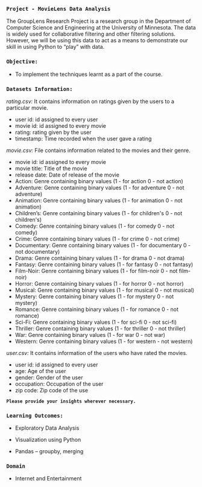 ### `Project - MovieLens Data Analysis`

The GroupLens Research Project is a research group in the Department of Computer Science and Engineering at the University of Minnesota. The data is widely used for collaborative filtering and other filtering solutions. However, we will be using this data to act as a means to demonstrate our skill in using Python to “play” with data.

### `Objective:`
- To implement the techniques learnt as a part of the course.

### `Datasets Information:`

*rating.csv:* It contains information on ratings given by the users to a particular movie.
- user id: id assigned to every user
- movie id: id assigned to every movie
- rating: rating given by the user
- timestamp: Time recorded when the user gave a rating

*movie.csv:* File contains information related to the movies and their genre.
- movie id: id assigned to every movie
- movie title: Title of the movie
- release date: Date of release of the movie
- Action: Genre containing binary values (1 - for action 0 - not action)
- Adventure: Genre containing binary values (1 - for adventure 0 - not adventure)
- Animation: Genre containing binary values (1 - for animation 0 - not animation)
- Children’s: Genre containing binary values (1 - for children's 0 - not children's)
- Comedy: Genre containing binary values (1 - for comedy 0 - not comedy)
- Crime: Genre containing binary values (1 - for crime 0 - not crime)
- Documentary: Genre containing binary values (1 - for documentary 0 - not documentary)
- Drama: Genre containing binary values (1 - for drama 0 - not drama)
- Fantasy: Genre containing binary values (1 - for fantasy 0 - not fantasy)
- Film-Noir: Genre containing binary values (1 - for film-noir 0 - not film-noir)
- Horror: Genre containing binary values (1 - for horror 0 - not horror)
- Musical: Genre containing binary values (1 - for musical 0 - not musical)
- Mystery: Genre containing binary values (1 - for mystery 0 - not mystery)
- Romance: Genre containing binary values (1 - for romance 0 - not romance)
- Sci-Fi: Genre containing binary values (1 - for sci-fi 0 - not sci-fi)
- Thriller: Genre containing binary values (1 - for thriller 0 - not thriller)
- War: Genre containing binary values (1 - for war 0 - not war)
- Western: Genre containing binary values (1 - for western - not western)


*user.csv:* It contains information of the users who have rated the movies.
- user id: id assigned to every user
- age: Age of the user
- gender: Gender of the user
- occupation: Occupation of the user
- zip code: Zip code of the use

**`Please provide your insights wherever necessary.`**

### `Learning Outcomes:`
- Exploratory Data Analysis

- Visualization using Python

- Pandas – groupby, merging 


### `Domain` 
- Internet and Entertainment
